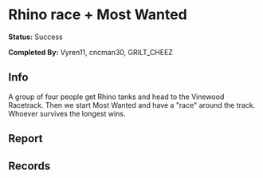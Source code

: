 # Rhino race + Most Wanted

**Status:** Success

**Completed By:** Vyren11, cncman30, GRILT_CHEEZ


## Info
A group of four people get Rhino tanks and head to the Vinewood Racetrack. Then we start Most Wanted and  have a "race" around the track. Whoever survives the longest wins. 

## Report


## Records